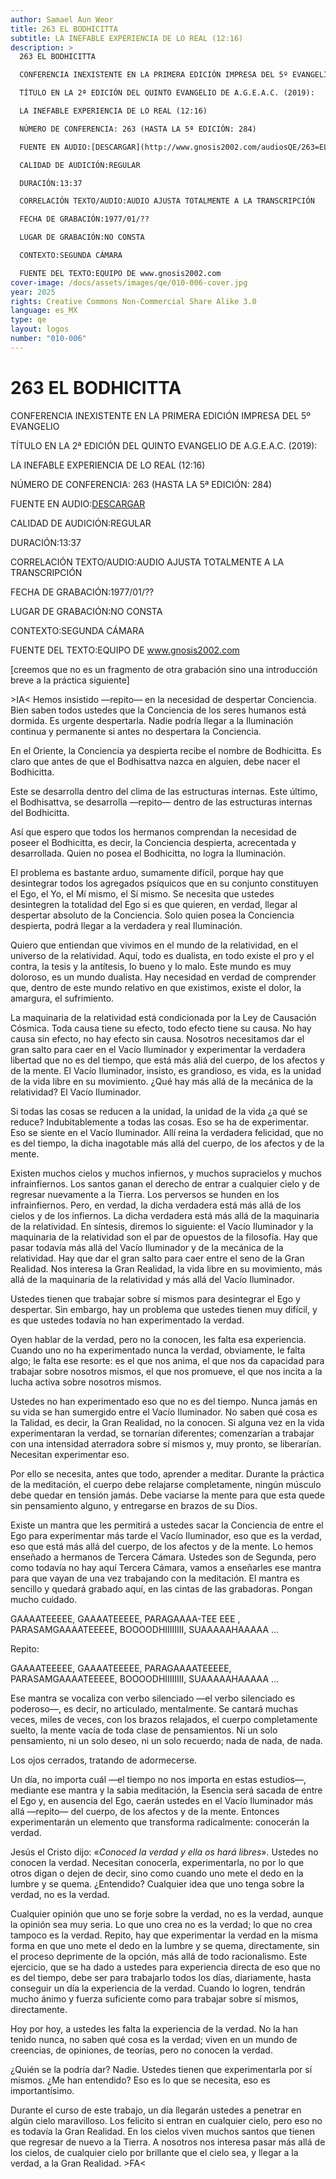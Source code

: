 ```yaml
---
author: Samael Aun Weor
title: 263 EL BODHICITTA
subtitle: LA INEFABLE EXPERIENCIA DE LO REAL (12:16)
description: >
  263 EL BODHICITTA

  CONFERENCIA INEXISTENTE EN LA PRIMERA EDICIÓN IMPRESA DEL 5º EVANGELIO

  TÍTULO EN LA 2ª EDICIÓN DEL QUINTO EVANGELIO DE A.G.E.A.C. (2019):

  LA INEFABLE EXPERIENCIA DE LO REAL (12:16)

  NÚMERO DE CONFERENCIA: 263 (HASTA LA 5ª EDICIÓN: 284)

  FUENTE EN AUDIO:[DESCARGAR](http://www.gnosis2002.com/audiosQE/263=EL-BODHICITTA.zip)

  CALIDAD DE AUDICIÓN:REGULAR

  DURACIÓN:13:37

  CORRELACIÓN TEXTO/AUDIO:AUDIO AJUSTA TOTALMENTE A LA TRANSCRIPCIÓN

  FECHA DE GRABACIÓN:1977/01/??

  LUGAR DE GRABACIÓN:NO CONSTA

  CONTEXTO:SEGUNDA CÁMARA

  FUENTE DEL TEXTO:EQUIPO DE www.gnosis2002.com
cover-image: /docs/assets/images/qe/010-006-cover.jpg
year: 2025
rights: Creative Commons Non-Commercial Share Alike 3.0
language: es_MX
type: qe
layout: logos
number: "010-006"
---
```

# 263 EL BODHICITTA

CONFERENCIA INEXISTENTE EN LA PRIMERA EDICIÓN IMPRESA DEL 5º EVANGELIO

TÍTULO EN LA 2ª EDICIÓN DEL QUINTO EVANGELIO DE A.G.E.A.C. (2019):

LA INEFABLE EXPERIENCIA DE LO REAL (12:16)

NÚMERO DE CONFERENCIA: 263 (HASTA LA 5ª EDICIÓN: 284)

FUENTE EN AUDIO:[DESCARGAR](http://www.gnosis2002.com/audiosQE/263=EL-BODHICITTA.zip)

CALIDAD DE AUDICIÓN:REGULAR

DURACIÓN:13:37

CORRELACIÓN TEXTO/AUDIO:AUDIO AJUSTA TOTALMENTE A LA TRANSCRIPCIÓN

FECHA DE GRABACIÓN:1977/01/??

LUGAR DE GRABACIÓN:NO CONSTA

CONTEXTO:SEGUNDA CÁMARA

FUENTE DEL TEXTO:EQUIPO DE www.gnosis2002.com

[creemos que no es un fragmento de otra grabación sino una introducción breve a la práctica siguiente]

\>IA< Hemos insistido —repito— en la necesidad de despertar Conciencia. Bien saben todos ustedes que la Conciencia de los seres humanos está dormida. Es urgente despertarla. Nadie podría llegar a la Iluminación continua y permanente si antes no despertara la Conciencia.

En el Oriente, la Conciencia ya despierta recibe el nombre de Bodhicitta. Es claro que antes de que el Bodhisattva nazca en alguien, debe nacer el Bodhicitta.

Este se desarrolla dentro del clima de las estructuras internas. Este último, el Bodhisattva, se desarrolla —repito— dentro de las estructuras internas del Bodhicitta.

Así que espero que todos los hermanos comprendan la necesidad de poseer el Bodhicitta, es decir, la Conciencia despierta, acrecentada y desarrollada. Quien no posea el Bodhicitta, no logra la Iluminación.

El problema es bastante arduo, sumamente difícil, porque hay que desintegrar todos los agregados psíquicos que en su conjunto constituyen el Ego, el Yo, el Mí mismo, el Sí mismo. Se necesita que ustedes desintegren la totalidad del Ego si es que quieren, en verdad, llegar al despertar absoluto de la Conciencia. Solo quien posea la Conciencia despierta, podrá llegar a la verdadera y real Iluminación.

Quiero que entiendan que vivimos en el mundo de la relatividad, en el universo de la relatividad. Aquí, todo es dualista, en todo existe el pro y el contra, la tesis y la antítesis, lo bueno y lo malo. Este mundo es muy doloroso, es un mundo dualista. Hay necesidad en verdad de comprender que, dentro de este mundo relativo en que existimos, existe el dolor, la amargura, el sufrimiento.

La maquinaria de la relatividad está condicionada por la Ley de Causación Cósmica. Toda causa tiene su efecto, todo efecto tiene su causa. No hay causa sin efecto, no hay efecto sin causa. Nosotros necesitamos dar el gran salto para caer en el Vacío Iluminador y experimentar la verdadera libertad que no es del tiempo, que está más aliá del cuerpo, de los afectos y de la mente. El Vacío Iluminador, insisto, es grandioso, es vida, es la unidad de la vida libre en su movimiento. ¿Qué hay más allá de la mecánica de la relatividad? El Vacío Iluminador.

Si todas las cosas se reducen a la unidad, la unidad de la vida ¿a qué se reduce? Indubitablemente a todas las cosas. Eso se ha de experimentar. Eso se siente en el Vacío Iluminador. Allí reina la verdadera felicidad, que no es del tiempo, la dicha inagotable más allá del cuerpo, de los afectos y de la mente.

Existen muchos cielos y muchos infiernos, y muchos supracielos y muchos infrainfiernos. Los santos ganan el derecho de entrar a cualquier cielo y de regresar nuevamente a la Tierra. Los perversos se hunden en los infrainfiernos. Pero, en verdad, la dicha verdadera está más allá de los cielos y de los infiernos. La dicha verdadera está más allá de la maquinaria de la relatividad. En síntesis, diremos lo siguiente: el Vacío Iluminador y la maquinaria de la relatividad son el par de opuestos de la filosofía. Hay que pasar todavía más allá del Vacío Iluminador y de la mecánica de la relatividad. Hay que dar el gran salto para caer entre el seno de la Gran Realidad. Nos interesa la Gran Realidad, la vida libre en su movimiento, más allá de la maquinaria de la relatividad y más allá del Vacío Iluminador.

Ustedes tienen que trabajar sobre sí mismos para desintegrar el Ego y despertar. Sin embargo, hay un problema que ustedes tienen muy difícil, y es que ustedes todavía no han experimentado la verdad.

Oyen hablar de la verdad, pero no la conocen, les falta esa experiencia. Cuando uno no ha experimentado nunca la verdad, obviamente, le falta algo; le falta ese resorte: es el que nos anima, el que nos da capacidad para trabajar sobre nosotros mismos, el que nos promueve, el que nos incita a la lucha activa sobre nosotros mismos.

Ustedes no han experimentado eso que no es del tiempo. Nunca jamás en su vida se han sumergido entre el Vacío Iluminador. No saben qué cosa es la Talidad, es decir, la Gran Realidad, no la conocen. Si alguna vez en la vida experimentaran la verdad, se tornarían diferentes; comenzarían a trabajar con una intensidad aterradora sobre sí mismos y, muy pronto, se liberarían. Necesitan experimentar eso.

Por ello se necesita, antes que todo, aprender a meditar. Durante la práctica de la meditación, el cuerpo debe relajarse completamente, ningún músculo debe quedar en tensión jamás. Debe vaciarse la mente para que esta quede sin pensamiento alguno, y entregarse en brazos de su Dios.

Existe un mantra que les permitirá a ustedes sacar la Conciencia de entre el Ego para experimentar más tarde el Vacío Iluminador, eso que es la verdad, eso que está más allá del cuerpo, de los afectos y de la mente. Lo hemos enseñado a hermanos de Tercera Cámara. Ustedes son de Segunda, pero como todavía no hay aquí Tercera Cámara, vamos a enseñarles ese mantra para que vayan de una vez trabajando con la meditación. El mantra es sencillo y quedará grabado aquí, en las cintas de las grabadoras. Pongan mucho cuidado.

GAAAATEEEEE, GAAAATEEEEE, PARAGAAAA-TEE EEE , PARASAMGAAAATEEEEE, BOOOODHIIIIIIII, SUAAAAAHAAAAA ...

Repito:

GAAAATEEEEE, GAAAATEEEEE, PARAGAAAATEEEEE, PARASAMGAAAATEEEEE, BOOOODHIIIIIIII, SUAAAAAHAAAAA ...

Ese mantra se vocaliza con verbo silenciado —el verbo silenciado es poderoso—, es decir, no articulado, mentalmente. Se cantará muchas veces, miles de veces, con los brazos relajados, el cuerpo completamente suelto, la mente vacía de toda clase de pensamientos. Ni un solo pensamiento, ni un solo deseo, ni un solo recuerdo; nada de nada, de nada.

Los ojos cerrados, tratando de adormecerse.

Un día, no importa cuál —el tiempo no nos importa en estas estudios—, mediante ese mantra y la sabia meditación, la Esencia será sacada de entre el Ego y, en ausencia del Ego, caerán ustedes en el Vacío Iluminador más allá —repito— del cuerpo, de los afectos y de la mente. Entonces experimentarán un elemento que transforma radicalmente: conocerán la verdad.

Jesús el Cristo dijo: «*Conoced la verdad y ella os hará libres*». Ustedes no conocen la verdad. Necesitan conocerla, experimentarla, no por lo que otros digan o dejen de decir, sino como cuando uno mete el dedo en la lumbre y se quema. ¿Entendido? Cualquier idea que uno tenga sobre la verdad, no es la verdad.

Cualquier opinión que uno se forje sobre la verdad, no es la verdad, aunque la opinión sea muy seria. Lo que uno crea no es la verdad; lo que no crea tampoco es la verdad. Repito, hay que experimentar la verdad en la misma forma en que uno mete el dedo en la lumbre y se quema, directamente, sin el proceso deprimente de la opción, más allá de todo racionalismo. Este ejercicio, que se ha dado a ustedes para experiencia directa de eso que no es del tiempo, debe ser para trabajarlo todos los días, diariamente, hasta conseguir un día la experiencia de la verdad. Cuando lo logren, tendrán mucho ánimo y fuerza suficiente como para trabajar sobre sí mismos, directamente.

Hoy por hoy, a ustedes les falta la experiencia de la verdad. No la han tenido nunca, no saben qué cosa es la verdad; viven en un mundo de creencias, de opiniones, de teorías, pero no conocen la verdad.

¿Quién se la podría dar? Nadie. Ustedes tienen que experimentarla por sí mismos. ¿Me han entendido? Eso es lo que se necesita, eso es importantísimo.

Durante el curso de este trabajo, un día llegarán ustedes a penetrar en algún cielo maravilloso. Los felicito si entran en cualquier cielo, pero eso no es todavía la Gran Realidad. En los cielos viven muchos santos que tienen que regresar de nuevo a la Tierra. A nosotros nos interesa pasar más allá de los cielos, de cualquier cielo por brillante que el cielo sea, y llegar a la verdad, a la Gran Realidad. \>FA<

